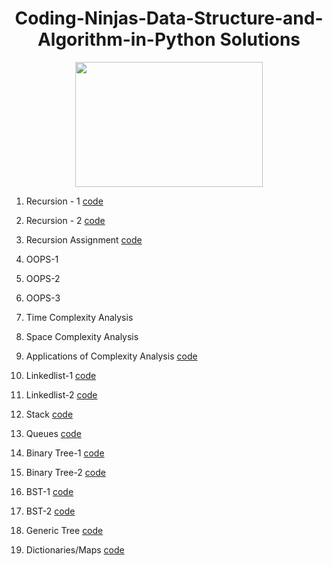 <h1 align="center"><b>Coding-Ninjas-Data-Structure-and-Algorithm-in-Python Solutions </b></h1>
<p align="center"><img src="https://pa1.narvii.com/7033/f52fb7e1b69cea2a8120b4d2824196c956180015r1-538-302_hq.gif" width="300" height="200" /></p>
<p1 text-align=center>
   <ol> 
  <p><li> Recursion - 1 <a href="https://github.com/Crazy2code15/Coding-Ninjas-Data-Structure-and-Algorithm-in-Python/tree/main/Recursion-1">code</a></li></p>
  <p><li> Recursion - 2 <a href="https://github.com/Crazy2code15/Coding-Ninjas-Data-Structure-and-Algorithm-in-Python/tree/main/Recursion-2">code</a></li></p>
  <p><li> Recursion Assignment <a href="https://github.com/Crazy2code15/Coding-Ninjas-Data-Structure-and-Algorithm-in-Python/blob/main/Recursion%20assignments/All%20the%20Assignments%20of%20Recursion.ipynb">code</a></p>
     <p><li> OOPS-1 </li></p>
     <p><li> OOPS-2 </li></p>
     <p><li> OOPS-3</li></p>
     <p><li> Time Complexity Analysis </li></p>
     <p><li> Space Complexity Analysis</li></p>
     <p><li> Applications of Complexity Analysis <a href="https://github.com/Crazy2code15/Coding-Ninjas-Data-Structure-and-Algorithm-in-Python/blob/main/Applications%20of%20Complexity%20Analysis/All%20Codes.ipynb">code</a></li></p>
     <p><li> Linkedlist-1 <a href="https://github.com/Crazy2code15/Coding-Ninjas-Data-Structure-and-Algorithm-in-Python/blob/main/linkedlist-1/all%20codes%20in%20one.ipynb">code</a></li></p>
     <p><li> Linkedlist-2 <a href="https://github.com/Crazy2code15/Coding-Ninjas-Data-Structure-and-Algorithm-in-Python/tree/main/linkedlist-2">code</a></li></p>
     <p><li> Stack <a href="https://github.com/Crazy2code15/Coding-Ninjas-Data-Structure-and-Algorithm-in-Python/blob/main/Stack/All%20codes%20in%20one.ipynb">code</a></li></p>
     <p><li> Queues <a href="https://github.com/Crazy2code15/Coding-Ninjas-Data-Structure-and-Algorithm-in-Python/blob/main/Queues/All%20code%20in%20one.ipynb">code</a></li></p>
      <p><li> Binary Tree-1 <a href="https://github.com/Crazy2code15/Coding-Ninjas-Data-Structure-and-Algorithm-in-Python/blob/main/Binary%20Tree-1/All%20codes%20in%20one%20file.ipynb">code</a></li></p>
      <p><li> Binary Tree-2 <a href="https://github.com/Crazy2code15/Coding-Ninjas-Data-Structure-and-Algorithm-in-Python/blob/main/Binary%20Tree-2/All%20code%20in%20one%20file.ipynb">code</a></li></p>
      <p><li> BST-1 <a href="https://github.com/Crazy2code15/Coding-Ninjas-Data-Structure-and-Algorithm-in-Python/blob/main/BST-1/All%20in%20one.ipynb">code</a></li></p>
      <p><li> BST-2 <a href="https://github.com/Crazy2code15/Coding-Ninjas-Data-Structure-and-Algorithm-in-Python/blob/main/BST-2/all%20in%20one.ipynb">code</a></li></p>
      <p><li> Generic Tree <a href="https://github.com/Crazy2code15/Coding-Ninjas-Data-Structure-and-Algorithm-in-Python/blob/main/Generic%20Tree/all%20in%20one.ipynb">code</a></li></p>
      <p><li> Dictionaries/Maps <a href="https://github.com/Crazy2code15/Coding-Ninjas-Data-Structure-and-Algorithm-in-Python/blob/main/Dictionaries%20Maps/all%20in%20one.ipynb">code</a></li></p>
 
  </ol>
</p1>
